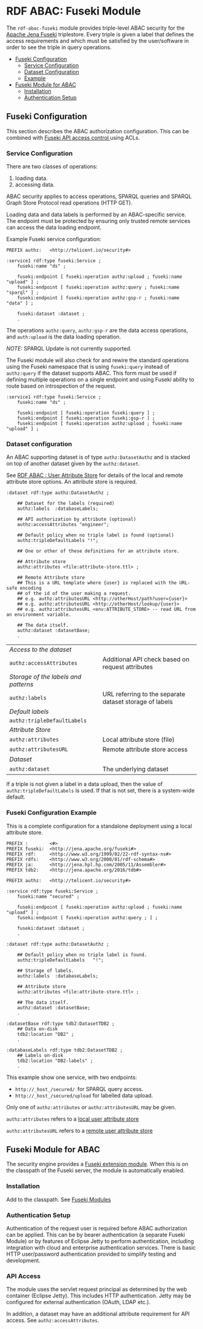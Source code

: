 # RDF ABAC: Fuseki Module

The `rdf-abac-fuseki` module provides triple-level ABAC security for the 
[Apache Jena Fuseki](https://jena.apache.org/documentation/fuseki2/) triplestore.
Every triple is given a label that defines the access requirements and which must be
satisfied by the user/software in order to see the triple in query operations.

* [Fuseki Configuration](#fuseki-configuration)
  * [Service Configuration](#service-configuration)
  * [Dataset Configuration](#dataset-configuration)
  * [Example](#fuseki-configuration-example)
* [Fuseki Module for ABAC](#fuseki-module-for-abac)
  * [Installation](#installation)
  * [Authentication Setup](#authentication-setup)

## Fuseki Configuration

This section describes the ABAC authorization configuration.
This can be combined with [Fuseki API access control
](https://jena.apache.org/documentation/fuseki2/fuseki-data-access-control.html#acl) 
using ACLs.

### Service Configuration

There are two classes of operations:
1. loading data. 
2. accessing data.

ABAC security applies to access operations, SPARQL queries and SPARQL Graph Store Protocol read operations (HTTP GET).

Loading data and data labels is performed by an ABAC-specific service.
The endpoint must be protected by ensuring only trusted remote services can access
the data loading endpoint.

Example Fuseki service configuration:

```
PREFIX authz:   <http://telicent.io/security#>

:service1 rdf:type fuseki:Service ;
    fuseki:name "ds" ;

    fuseki:endpoint [ fuseki:operation authz:upload ; fuseki:name "upload" ] ;
    fuseki:endpoint [ fuseki:operation authz:query ; fuseki:name "sparql" ] ;
    fuseki:endpoint [ fuseki:operation authz:gsp-r ; fuseki:name "data" ] ;

    fuseki:dataset :dataset ;
    .
```

The operations `authz:query`, `authz:gsp-r` are the data access operations, and `auth:upload` 
is the data loading operation.

*NOTE:* SPARQL Update is not currently supported.

The Fuseki module will also check for and rewire the standard operations using the Fuseki namespace
that is using `fuseki:query` instead of `authz:query` if the dataset supports ABAC. This form must
be used if defining multiple operations on a single endpoint and using Fuseki ability
to route based on introspection of the request.

```
:service1 rdf:type fuseki:Service ;
    fuseki:name "ds" ;

    fuseki:endpoint [ fuseki:operation fuseki:query ] ;
    fuseki:endpoint [ fuseki:operation fuseki:gsp-r ] ;
    fuseki:endpoint [ fuseki:operation authz:upload ; fuseki:name "upload" ] ;
```

### Dataset configuration

An ABAC supporting dataset is of type `authz:DatasetAuthz` and is stacked on top of another dataset
given by the `authz:dataset`.

See [RDF ABAC : User Attribute Store](abac-user-attribute-store.md) for details of
the local and remote attribute store options. An attribute store is required.

```
:dataset rdf:type authz:DatasetAuthz ;

    ## Dataset for the labels (required)
    authz:labels  :databaseLabels;

    ## API authorization by attribute (optional)
    authz:accessAttributes "engineer";

    ## Default policy when no triple label is found (optional)
    authz:tripleDefaultLabels "!";

    ## One or other of these definitions for an attribute store.

    ## Attribute store
    authz:attributes <file:attribute-store.ttl> ;

    ## Remote Attribute store
    ## This is a URL template where {user} is replaced with the URL-safe encoding
    ## of the id of the user making a request.
    ## e.g. authz:attributesURL <http://otherHost/path?user={user}>
    ## e.g. authz:attributesURL <http://otherHost/lookup/{user}>
    ## e.g. authz:attributesURL <env:ATTRIBUTE_STORE> -- read URL from an environment variable.

    ## The data itself.
    authz:dataset :datasetBase;
    .
```

|                                      |                                                         |
|--------------------------------------|---------------------------------------------------------|       
| _Access to the dataset_              |                                                         |
| `authz:accessAttributes`             | Additional API check based on request attributes        |
| _Storage of the labels and patterns_ |                                                         |
| `authz:labels`                       | URL referring to the separate dataset storage of labels |
| _Default labels_                     |                                                         |
| `authz:tripleDefaultLabels`          |                                                         |
| _Attribute Store_                    |                                                         |
| `authz:attributes`                   | Local attribute store (file)                            |
| `authz:attributesURL`                | Remote attribute store access                           |
| _Dataset_                            |                                                         |
| `authz:dataset`                      | The underlying dataset                                  |

If a triple is not given a label in a data upload, then the value of
`authz:tripleDefaultLabels` is used. 
If that is not set, there is a system-wide default.

### Fuseki Configuration Example

This is a complete configuration for a standalone deployment using a local attribute store.
```
PREFIX :        <#>
PREFIX fuseki:  <http://jena.apache.org/fuseki#>
PREFIX rdf:     <http://www.w3.org/1999/02/22-rdf-syntax-ns#>
PREFIX rdfs:    <http://www.w3.org/2000/01/rdf-schema#>
PREFIX ja:      <http://jena.hpl.hp.com/2005/11/Assembler#>
PREFIX tdb2:    <http://jena.apache.org/2016/tdb#>

PREFIX authz:   <http://telicent.io/security#>

:service rdf:type fuseki:Service ;
    fuseki:name "secured" ;

    fuseki:endpoint [ fuseki:operation authz:upload ; fuseki:name "upload" ] ;
    fuseki:endpoint [ fuseki:operation authz:query ; ] ;

    fuseki:dataset :dataset ;
    .

:dataset rdf:type authz:DatasetAuthz ;

    ## Default policy when no triple label is found.
    authz:tripleDefaultLabels   "!";

    ## Storage of labels.
    authz:labels  :databaseLabels;

    ## Attribute store
    authz:attributes <file:attribute-store.ttl> ;

    ## The data itself.
    authz:dataset :datasetBase;
    .

:datasetBase rdf:type tdb2:DatasetTDB2 ;
    ## Data on-disk
    tdb2:location "DB2" ;
    .

:databaseLabels rdf:type tdb2:DatasetTDB2 ;
    ## Labels on-disk
    tdb2:location "DB2-labels" ;
    .
```

This example show one service, with two endpoints:

* `http://_host_/secured/ `for SPARQL query access.
* `http://_host_/secured/upload` for labelled data upload.

Only one of `authz:attributes` or `authz:attributesURL` may be given.

`authz:attributes` refers to a 
[local user attribute store](abac-user-attribute-store.md#local-attribute-store)

`authz:attributesURL` refers to a 
[remote user attribute store](abac-user-attribute-store.md#remote-user-attributes-store)

## Fuseki Module for ABAC

The security engine provides a [Fuseki extension
module](https://jena.apache.org/documentation/fuseki2/fuseki-modules). When this
is on the classpath of the Fuseki server, the module is automatically enabled.

### Installation

Add to the classpath.
See [Fuseki Modules](https://jena.apache.org/documentation/fuseki2/fuseki-modules.html)

### Authentication Setup

Authentication of the request user is required before ABAC authorization can
be applied. This can be by bearer authentication (a separate Fuseki Module) 
or by features of Eclipse Jetty to perform
authentication, including integration with cloud and enterprise authentication
services. There is basic HTTP user/password authentication provided to simplify
testing and development.

### API Access

The module uses the servlet request principal as determined by the
web container (Eclipse Jetty). This includes HTTP authentication. Jetty may be
configured for external authentication (OAuth, LDAP etc.).

In addition, a dataset may have an additional attribute requirement for API
access. See `authz:accessAttributes`.
